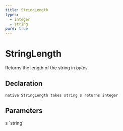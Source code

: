 ```yaml
---
title: StringLength
types:
  - integer
  - string
pure: true
---
```


# StringLength
Returns the length of the string in *bytes*.

## Declaration

```
native StringLength takes string s returns integer
```

## Parameters
<dl>
  <dt>s `string`</dt>
  <dd></dd>
</dl>